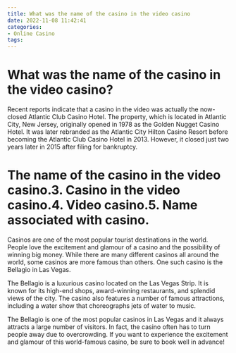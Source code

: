 ```yaml
---
title: What was the name of the casino in the video casino
date: 2022-11-08 11:42:41
categories:
- Online Casino
tags:
---
```



#  What was the name of the casino in the video casino?

Recent reports indicate that a casino in the video was actually the now-closed Atlantic Club Casino Hotel. The property, which is located in Atlantic City, New Jersey, originally opened in 1978 as the Golden Nugget Casino Hotel. It was later rebranded as the Atlantic City Hilton Casino Resort before becoming the Atlantic Club Casino Hotel in 2013. However, it closed just two years later in 2015 after filing for bankruptcy.

#  The name of the casino in the video casino.3. Casino in the video casino.4. Video casino.5. Name associated with casino.

Casinos are one of the most popular tourist destinations in the world. People love the excitement and glamour of a casino and the possibility of winning big money. While there are many different casinos all around the world, some casinos are more famous than others. One such casino is the Bellagio in Las Vegas.

The Bellagio is a luxurious casino located on the Las Vegas Strip. It is known for its high-end shops, award-winning restaurants, and splendid views of the city. The casino also features a number of famous attractions, including a water show that choreographs jets of water to music.

The Bellagio is one of the most popular casinos in Las Vegas and it always attracts a large number of visitors. In fact, the casino often has to turn people away due to overcrowding. If you want to experience the excitement and glamour of this world-famous casino, be sure to book well in advance!